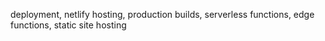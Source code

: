 deployment, netlify hosting, production builds, serverless functions, edge functions, static site hosting